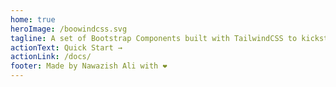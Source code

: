 ```yaml
---
home: true
heroImage: /boowindcss.svg
tagline: A set of Bootstrap Components built with TailwindCSS to kickstart your next Tailwind Project.
actionText: Quick Start →
actionLink: /docs/
footer: Made by Nawazish Ali with ❤️
---
```

